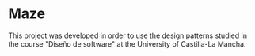 # Maze
This project was developed in order to use the design patterns studied in the course "Diseño de software" at the University of Castilla-La Mancha.
